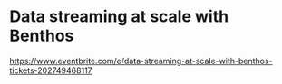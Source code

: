 # Data streaming at scale with Benthos

https://www.eventbrite.com/e/data-streaming-at-scale-with-benthos-tickets-202749468117
